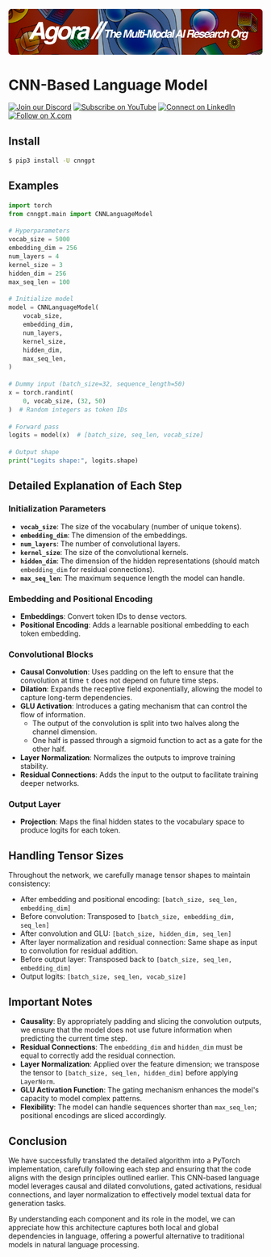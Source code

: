 [![Multi-Modality](agorabanner.png)](https://discord.com/servers/agora-999382051935506503)

# CNN-Based Language Model

[![Join our Discord](https://img.shields.io/badge/Discord-Join%20our%20server-5865F2?style=for-the-badge&logo=discord&logoColor=white)](https://discord.gg/agora-999382051935506503) [![Subscribe on YouTube](https://img.shields.io/badge/YouTube-Subscribe-red?style=for-the-badge&logo=youtube&logoColor=white)](https://www.youtube.com/@kyegomez3242) [![Connect on LinkedIn](https://img.shields.io/badge/LinkedIn-Connect-blue?style=for-the-badge&logo=linkedin&logoColor=white)](https://www.linkedin.com/in/kye-g-38759a207/) [![Follow on X.com](https://img.shields.io/badge/X.com-Follow-1DA1F2?style=for-the-badge&logo=x&logoColor=white)](https://x.com/kyegomezb)


## Install


```bash
$ pip3 install -U cnngpt
```

## Examples

```python
import torch
from cnngpt.main import CNNLanguageModel

# Hyperparameters
vocab_size = 5000
embedding_dim = 256
num_layers = 4
kernel_size = 3
hidden_dim = 256
max_seq_len = 100

# Initialize model
model = CNNLanguageModel(
    vocab_size,
    embedding_dim,
    num_layers,
    kernel_size,
    hidden_dim,
    max_seq_len,
)

# Dummy input (batch_size=32, sequence_length=50)
x = torch.randint(
    0, vocab_size, (32, 50)
)  # Random integers as token IDs

# Forward pass
logits = model(x)  # [batch_size, seq_len, vocab_size]

# Output shape
print("Logits shape:", logits.shape)


```

## Detailed Explanation of Each Step

### Initialization Parameters

- **`vocab_size`**: The size of the vocabulary (number of unique tokens).
- **`embedding_dim`**: The dimension of the embeddings.
- **`num_layers`**: The number of convolutional layers.
- **`kernel_size`**: The size of the convolutional kernels.
- **`hidden_dim`**: The dimension of the hidden representations (should match `embedding_dim` for residual connections).
- **`max_seq_len`**: The maximum sequence length the model can handle.

### Embedding and Positional Encoding

- **Embeddings**: Convert token IDs to dense vectors.
- **Positional Encoding**: Adds a learnable positional embedding to each token embedding.

### Convolutional Blocks

- **Causal Convolution**: Uses padding on the left to ensure that the convolution at time `t` does not depend on future time steps.
- **Dilation**: Expands the receptive field exponentially, allowing the model to capture long-term dependencies.
- **GLU Activation**: Introduces a gating mechanism that can control the flow of information.
  - The output of the convolution is split into two halves along the channel dimension.
  - One half is passed through a sigmoid function to act as a gate for the other half.
- **Layer Normalization**: Normalizes the outputs to improve training stability.
- **Residual Connections**: Adds the input to the output to facilitate training deeper networks.

### Output Layer

- **Projection**: Maps the final hidden states to the vocabulary space to produce logits for each token.

## Handling Tensor Sizes

Throughout the network, we carefully manage tensor shapes to maintain consistency:

- After embedding and positional encoding: `[batch_size, seq_len, embedding_dim]`
- Before convolution: Transposed to `[batch_size, embedding_dim, seq_len]`
- After convolution and GLU: `[batch_size, hidden_dim, seq_len]`
- After layer normalization and residual connection: Same shape as input to convolution for residual addition.
- Before output layer: Transposed back to `[batch_size, seq_len, embedding_dim]`
- Output logits: `[batch_size, seq_len, vocab_size]`

## Important Notes

- **Causality**: By appropriately padding and slicing the convolution outputs, we ensure that the model does not use future information when predicting the current time step.
- **Residual Connections**: The `embedding_dim` and `hidden_dim` must be equal to correctly add the residual connection.
- **Layer Normalization**: Applied over the feature dimension; we transpose the tensor to `[batch_size, seq_len, hidden_dim]` before applying `LayerNorm`.
- **GLU Activation Function**: The gating mechanism enhances the model's capacity to model complex patterns.
- **Flexibility**: The model can handle sequences shorter than `max_seq_len`; positional encodings are sliced accordingly.

## Conclusion

We have successfully translated the detailed algorithm into a PyTorch implementation, carefully following each step and ensuring that the code aligns with the design principles outlined earlier. This CNN-based language model leverages causal and dilated convolutions, gated activations, residual connections, and layer normalization to effectively model textual data for generation tasks.

By understanding each component and its role in the model, we can appreciate how this architecture captures both local and global dependencies in language, offering a powerful alternative to traditional models in natural language processing.